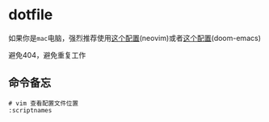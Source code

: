 # dotfile

如果你是`mac`电脑，强烈推荐使用[这个配置](https://github.com/WanderHuang/nvim-config-lua-mac)(neovim)或者[这个配置](https://github.com/WanderHuang/dotfile/blob/main/doom-emacs.md)(doom-emacs)

避免404，避免重复工作

## 命令备忘

```
# vim 查看配置文件位置
:scriptnames
```
